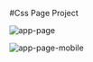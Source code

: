 #Css Page Project

![app-page](https://user-images.githubusercontent.com/55569181/152032655-fed5e5e9-3826-4da8-bdb4-efa66168cff5.png)

![app-page-mobile](https://user-images.githubusercontent.com/55569181/152032661-b2434fe1-177a-4df8-97cd-796c20950762.png)

